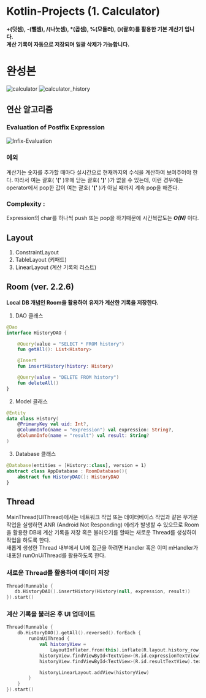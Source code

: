 # Kotlin-Projects (1. Calculator)
**+(덧셈), -(뺄셈), /(나눗셈), \*(곱셈), %(모듈러), ()(괄호)를 활용한 기본 계산기 입니다.   
계산 기록이 자동으로 저장되며 일괄 삭제가 가능합니다.**
# 완성본
![calculator](https://user-images.githubusercontent.com/67175445/183231335-4724d5c3-3944-4fc4-870f-e714e24d060e.png)
![calculator_history](https://user-images.githubusercontent.com/67175445/183231547-814838f0-87bf-4a33-b00e-d1e1352b332e.png)

## 연산 알고리즘
### Evaluation of Postfix Expression
![Infix-Evaluation](https://user-images.githubusercontent.com/67175445/183234080-47eec252-e2d5-49ec-be91-5ee9862aafd5.png)
### 예외
계산기는 숫자를 추가할 때마다 실시간으로 현재까지의 수식을 계산하여 보여주어야 한다. 
따라서 여는 괄호( **'('** )후에 닫는 괄호( **')'** )가 없을 수 있는데, 
이런 경우에는 operator에서 pop한 값이 여는 괄호( **'('** )가 아닐 때까지 계속 pop을 해준다.
### Complexity :   
Expression의 char를 하나씩 push 또는 pop을 하기때문에 시간복잡도는 ***O(N)*** 이다.


## Layout
1. ConstraintLayout
2. TableLayout (키패드)
3. LinearLayout (계산 기록의 리스트)

## Room (ver. 2.2.6)
**Local DB 개념인 Room을 활용하여 유저가 계산한 기록을 저장한다.**
1. DAO 클래스   
```kotlin
@Dao
interface HistoryDAO {

    @Query(value = "SELECT * FROM history")
    fun getAll(): List<History>

    @Insert
    fun insertHistory(history: History)

    @Query(value = "DELETE FROM history")
    fun deleteAll()
}
```
2. Model 클래스
```kotlin
@Entity
data class History(
    @PrimaryKey val uid: Int?,
    @ColumnInfo(name = "expression") val expression: String?,
    @ColumnInfo(name = "result") val result: String?
)
```
3. Database 클래스
```kotlin
@Database(entities = [History::class], version = 1)
abstract class AppDatabase : RoomDatabase(){
    abstract fun HistoryDAO(): HistoryDAO
}
```
## Thread
MainThread(UIThread)에서는 네트워크 작업 또는 데이터베이스 작업과 같은 무거운 작업을 실행하면 ANR (Android Not Responding) 에러가 발생할 수 있으므로 
Room 을 활용한 DB에 계산 기록을 저장 혹은 불러오기를 할때는 새로운 Thread를 생성하여 작업을 하도록 한다.   
새롭게 생성한 Thread 내부에서 UI에 접근을 하려면 Handler 혹은 이미 mHandler가 내포된 runOnUiThread를 활용하도록 한다.   

### 새로운 Thread를 활용하여 데이터 저장
```kotlin
Thread(Runnable {
   db.HistoryDAO().insertHistory(History(null, expression, result))
}).start()
```

### 계산 기록을 불러온 후 UI 업데이트
```kotlin
Thread(Runnable {
    db.HistoryDAO().getAll().reversed().forEach {
        runOnUiThread {
            val historyView =
                LayoutInflater.from(this).inflate(R.layout.history_row, null, false)
            historyView.findViewById<TextView>(R.id.expressionTextView).text = it.expression
            historyView.findViewById<TextView>(R.id.resultTextView).text = "= ${it.result}"

            historyLinearLayout.addView(historyView)
        }
    }
}).start()
```


